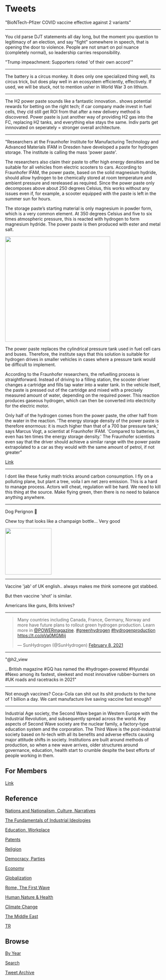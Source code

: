 # Tweets

"BioNTech-Pfizer COVID vaccine effective against 2 variants"

---

You cld parse DJT statements all day long, but the moment you question
to legitimacy of an election, and say "fight" somewhere in speech,
that is opening the door to violence. People are not smart on pol
nuance (completely normal), so leadership carries responsibility.

"Trump impeachment: Supporters rioted 'of their own accord'"

---

The battery is a circus monkey. It does only one specialized thing
well, its circus trick, but does play well in an ecosystem
efficiently, effectively. If used, we will be stuck, not to mention
usher in World War 3 on lithium.

---

The H2 power paste sounds like a fantastic innovation.. shows
potential rewards for betting on the right tech; if car company made
invest in fuel cells, they cld still get ROI from that after a new
delivery method is discovered. Power paste is just another way of
providing H2 gas into the FC, replacing H2 tanks, and everything else
stays the same. Indiv parts get innnovated on seperately = stronger
overall architecture.

---

"Researchers at the Fraunhofer Institute for Manufacturing Technology
and Advanced Materials IFAM in Dresden have developed a paste for
hydrogen storage. The institute is calling the mass 'power paste'.

The researchers also claim their paste to offer high energy densities
and be suitable for all vehicles from electric scooters to
cars. According to Fraunhofer IFAM, the power paste, based on the
solid magnesium hydride, should allow hydrogen to be chemically stored
at room temperature and ambient pressure and rereleased as
required. Since the power paste only decomposes above about 250
degrees Celsius, this works without any issues even if, for example, a
scooter equipped with the paste is left in the summer sun for hours.

The storage paste’s starting material is only magnesium in powder
form, which is a very common element. At 350 degrees Celsius and five
to six times atmospheric pressure, this is reacted with hydrogen to
form magnesium hydride. The power paste is then produced with ester
and metal salt.

<img width="340" src="https://pbs.twimg.com/media/EtrzYmdWYAASk1-?format=png&name=small"/>

The power paste replaces the cylindrical pressure tank used in fuel
cell cars and buses. Therefore, the institute says that this solution
is suitable for hydrogen drives in smaller vehicles in cases where a
pressure tank would be difficult to implement.

According to the Fraunhofer researchers, the refuelling process is
straightforward. Instead of driving to a filling station, the scooter
driver changes a cartridge and fills tap water into a water tank. In
the vehicle itself, the paste is pressed out of the cartridge and
mixed with a precisely measured amount of water, depending on the
required power. This reaction produces gaseous hydrogen, which can
then be converted into electricity for the electric motor.

Only half of the hydrogen comes from the power paste, the other half
from the water in the reaction. 'The energy storage density of the
power paste is therefore enormous: it is much higher than that of a
700 bar pressure tank,' says Marcus Vogt, a scientist at Fraunhofer
IFAM. 'Compared to batteries, it even has ten times the energy storage
density.' The Fraunhofer scientists even say that the driver should
achieve a similar range with the power paste extrapolated to a car as
they would with the same amount of petrol, if not greater"

[Link](https://www.electrive.com/2021/02/02/fraunhofer-develops-hydrogen-storage-paste/)

---

I dont like these funky math tricks around carbon consumption. I fly
on a polluting plane, but plant a tree, voila I am net zero
emission. This is a hard to manage process. Actors will cheat,
regulation will be hard. We need to kill this thing at the
source. Make flying green, then there is no need to balance anything
anywhere.

---

Dog Perignon 🤣

Chew toy that looks like a champaign bottle... Very good

<img width="150" src="https://pbs.twimg.com/media/Ett3gfBWQAQB-f1?format=jpg&name=240x240"/>

---

Vaccine 'jab' of UK english.. always makes me think someone got
stabbed.

But then vaccine 'shot' is similar.

Americans like guns, Brits knives? 

---

<blockquote class="twitter-tweet"><p lang="en" dir="ltr">Many countries including Canada, France, Germany, Norway and more have future plans to rollout green hydrogen production. Learn more in <a href="https://twitter.com/POWERmagazine?ref_src=twsrc%5Etfw">@POWERmagazine</a>. <a href="https://twitter.com/hashtag/greenhydrogen?src=hash&amp;ref_src=twsrc%5Etfw">#greenhydrogen</a> <a href="https://twitter.com/hashtag/hydrogenproduction?src=hash&amp;ref_src=twsrc%5Etfw">#hydrogenproduction</a> <a href="https://t.co/pVa0MGMiij">https://t.co/pVa0MGMiij</a></p>&mdash; SunHydrogen (@SunHydrogen) <a href="https://twitter.com/SunHydrogen/status/1358795324748357634?ref_src=twsrc%5Etfw">February 8, 2021</a></blockquote> <script async src="https://platform.twitter.com/widgets.js" charset="utf-8"></script>

---


"@h2_view

.. British magazine #GQ has named the #hydrogen-powered #Hyundai #Nexo
among its fastest, sleekest and most innovative rubber-burners on #UK
roads and racetracks in 2021"

---

Not enough vaccines? Coca-Cola can shit out its shit products to the
tune of 1 billion a day. We cant manufacture live saving vaccine fast enough?

---

Industrial Age society, the Second Wave began in Western Europe with
the Industrial Revolution, and subsequently spread across the
world. Key aspects of Second Wave society are the nuclear family, a
factory-type education system and the corporation. The Third Wave is
the post-industrial society based on hi-tech with all its benefits and
adverse effects causing major attitude shifts in society. Institutions
are built around methods of production, so when a new wave arrives,
older structures around governance, education, health start to crumble
despite the best efforts of people working in them.

## For Members

[Link](https://thirdwave-members.herokuapp.com)

## Reference

[Nations and Nationalism, Culture, Narratives](/2013/02/nations-and-nationalism.md)

[The Fundamentals of Industrial Ideologies](/2011/04/fundamentals-of-industrial-ideologies.md)

[Education, Workplace](2017/09/education-workplace.md)

[Patents](/2018/09/patents.md)

[Religion](/2015/04/god-religion.md)

[Democracy, Parties](/2016/11/democracy.md)

[Economy](/2018/05/economy.md)

[Globalization](/2018/09/globalization.md)

[Rome, The First Wave](/2017/12/rome.md)

[Human Nature & Health](/2020/07/human-nature.md)

[Climate Change](/2018/12/climate.md)

[The Middle East](/2019/07/middleeast.md)

[TR](../tr)

## Browse

[By Year](years.md)

[Search](search.html)

[Tweet Archive](/tweets/README.md)


